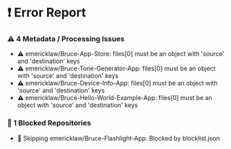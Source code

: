# ❗ Error Report

### ⚠️ 4 Metadata / Processing Issues
- ⚠️  emericklaw/Bruce-App-Store: files[0] must be an object with 'source' and 'destination' keys
- ⚠️  emericklaw/Bruce-Tone-Generator-App: files[0] must be an object with 'source' and 'destination' keys
- ⚠️  emericklaw/Bruce-Device-Info-App: files[0] must be an object with 'source' and 'destination' keys
- ⚠️  emericklaw/Bruce-Hello-World-Example-App: files[0] must be an object with 'source' and 'destination' keys

### 🛑 1 Blocked Repositories
- 🛑 Skipping emericklaw/Bruce-Flashlight-App: Blocked by blocklist.json